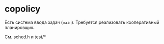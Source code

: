 # copolicy

Есть система ввода задач (`main`). Требуется реализовать кооперативный планировщик.

См. sched.h и test/*
